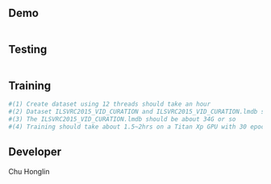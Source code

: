 ## Demo
```bash
```
## Testing
```bash
```
## Training
```bash
#(1) Create dataset using 12 threads should take an hour
#(2) Dataset ILSVRC2015_VID_CURATION and ILSVRC2015_VID_CURATION.lmdb should be in the same directory
#(3) The ILSVRC2015_VID_CURATION.lmdb should be about 34G or so
#(4) Training should take about 1.5~2hrs on a Titan Xp GPU with 30 epochs
```
## Developer
Chu Honglin
